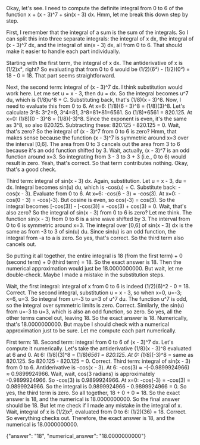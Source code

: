 <think>
Okay, let's see. I need to compute the definite integral from 0 to 6 of the function x + (x - 3)^7 + sin(x - 3) dx. Hmm, let me break this down step by step.

First, I remember that the integral of a sum is the sum of the integrals. So I can split this into three separate integrals: the integral of x dx, the integral of (x - 3)^7 dx, and the integral of sin(x - 3) dx, all from 0 to 6. That should make it easier to handle each part individually.

Starting with the first term, the integral of x dx. The antiderivative of x is (1/2)x², right? So evaluating that from 0 to 6 would be (1/2)(6²) - (1/2)(0²) = 18 - 0 = 18. That part seems straightforward.

Next, the second term: integral of (x - 3)^7 dx. I think substitution would work here. Let me set u = x - 3, then du = dx. So the integral becomes u^7 du, which is (1/8)u^8 + C. Substituting back, that's (1/8)(x - 3)^8. Now, I need to evaluate this from 0 to 6. At x=6: (1/8)(6 - 3)^8 = (1/8)(3)^8. Let's calculate 3^8: 3^2=9, 3^4=81, 3^8=81*81=6561. So (1/8)*6561 = 820.125. At x=0: (1/8)(0 - 3)^8 = (1/8)(-3)^8. Since the exponent is even, it's the same as 3^8, so also 820.125. Subtracting these: 820.125 - 820.125 = 0. Wait, that's zero? So the integral of (x - 3)^7 from 0 to 6 is zero? Hmm, that makes sense because the function (x - 3)^7 is symmetric around x=3 over the interval [0,6]. The area from 0 to 3 cancels out the area from 3 to 6 because it's an odd function shifted by 3. Wait, actually, (x - 3)^7 is an odd function around x=3. So integrating from 3 - 3 to 3 + 3 (i.e., 0 to 6) would result in zero. Yeah, that's correct. So that term contributes nothing. Okay, that's a good check.

Third term: integral of sin(x - 3) dx. Again, substitution. Let u = x - 3, du = dx. Integral becomes sin(u) du, which is -cos(u) + C. Substitute back: -cos(x - 3). Evaluate from 0 to 6. At x=6: -cos(6 - 3) = -cos(3). At x=0: -cos(0 - 3) = -cos(-3). But cosine is even, so cos(-3) = cos(3). So the integral becomes [-cos(3)] - [-cos(3)] = -cos(3) + cos(3) = 0. Wait, that's also zero? So the integral of sin(x - 3) from 0 to 6 is zero? Let me think. The function sin(x - 3) from 0 to 6 is a sine wave shifted by 3. The interval from 0 to 6 is symmetric around x=3. The integral over [0,6] of sin(x - 3) dx is the same as from -3 to 3 of sin(u) du. Since sin(u) is an odd function, the integral from -a to a is zero. So yes, that's correct. So the third term also cancels out.

So putting it all together, the entire integral is 18 (from the first term) + 0 (second term) + 0 (third term) = 18. So the exact answer is 18. Then the numerical approximation would just be 18.0000000000. But wait, let me double-check. Maybe I made a mistake in the substitution steps.

Wait, the first integral: integral of x from 0 to 6 is indeed (1/2)(6)^2 - 0 = 18. Correct. The second integral, substitution u = x - 3, so when x=0, u=-3; x=6, u=3. So integral from u=-3 to u=3 of u^7 du. The function u^7 is odd, so the integral over symmetric limits is zero. Correct. Similarly, the sin(u) from u=-3 to u=3, which is also an odd function, so zero. So yes, all the other terms cancel out, leaving 18. So the exact answer is 18. Numerically, that's 18.0000000000. But maybe I should check with a numerical approximation just to be sure. Let me compute each part numerically.

First term: 18. Second term: integral from 0 to 6 of (x - 3)^7 dx. Let's compute it numerically. Let's take the antiderivative (1/8)(x - 3)^8 evaluated at 6 and 0. At 6: (1/8)(3)^8 = (1/8)*6561 = 820.125. At 0: (1/8)*(-3)^8 = same as 820.125. So 820.125 - 820.125 = 0. Correct. Third term: integral of sin(x - 3) from 0 to 6. Antiderivative is -cos(x - 3). At 6: -cos(3) ≈ -(-0.9899924966) ≈ 0.9899924966. Wait, wait, cos(3 radians) is approximately -0.9899924966. So -cos(3) is 0.9899924966. At x=0: -cos(-3) = -cos(3) = 0.9899924966. So the integral is 0.9899924966 - 0.9899924966 = 0. So yes, the third term is zero. So all together, 18 + 0 + 0 = 18. So the exact answer is 18, and the numerical is 18.0000000000. So the final answer should be 18. But let me check if I made any mistake in the integral of x. Wait, integral of x is (1/2)x², evaluated from 0 to 6: (1/2)(36) = 18. Correct. So everything checks out. Therefore, the exact answer is 18, and the numerical is 18.0000000000.
</think>

{"answer": "18", "numerical_answer": "18.0000000000"}